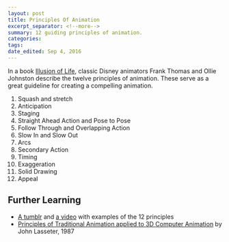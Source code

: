 ```yaml
---
layout: post	
title: Principles Of Animation
excerpt_separator: <!--more-->
summary: 12 guiding principles of animation.
categories:
tags:
date_edited: Sep 4, 2016
---
```


In a book [Illusion of Life](https://www.amazon.com/Illusion-Life-Disney-Animation/dp/0786860707/ref=sr_1_1?ie=UTF8&qid=1472853577&sr=8-1&keywords=illusion+of+life), classic Disney animators Frank Thomas and Ollie Johnston describe the twelve principles of animation. These serve as a great guideline for creating a compelling animation. 


1. Squash and stretch
2. Anticipation
3. Staging
4. Straight Ahead Action and Pose to Pose
5. Follow Through and Overlapping Action
6. Slow In and Slow Out
7. Arcs
8. Secondary Action
9. Timing
10. Exaggeration
11. Solid Drawing
12. Appeal



<!--
##   the extra 12 principles
-->




## Further Learning
- [A tumblr](http://the12principles.tumblr.com/) and [a video](https://vimeo.com/93206523) with examples of the 12 principles
- [Principles of Traditional Animation applied to 3D Computer Animation](http://www.siggraph.org/education/materials/HyperGraph/animation/character_animation/principles/prin_trad_anim.htm) by John Lasseter, 1987

<!-- footnotes -->

